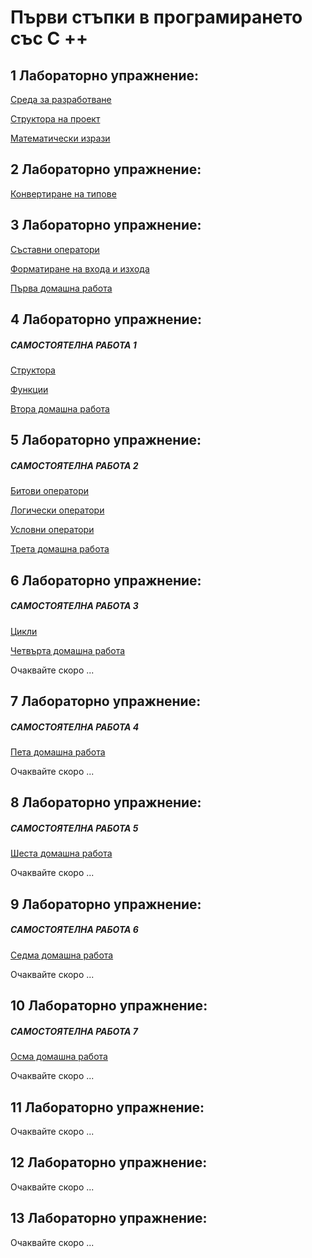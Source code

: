 # Първи стъпки в програмирането със C ++

## 1 Лабораторно упражнение:

[Среда за разработване](VisualStudio)

[Структора на проект](ProjectStructure)

[Математически изрази](Math/ArithmeticOperators.md)

## 2 Лабораторно упражнение:

[Конвертиране на типове](TypeConversion)

## 3 Лабораторно упражнение:

[Съставни оператори](Math/CompoundAssignmentOperators.md)

[Форматиране на входа и изхода](InputOutputFormatting)

[Първа домашна работа](HomeWork/first.md)

## 4 Лабораторно упражнение:

##### САМОСТОЯТЕЛНА РАБОТА 1

[Структора](Structures)

[Функции](Functions)

[Втора домашна работа](HomeWork/second.md)

## 5 Лабораторно упражнение:

##### САМОСТОЯТЕЛНА РАБОТА 2

[Битови оператори](BitwiseOperators)

[Логически оператори](LogicalOperator)

[Условни оператори](ConditionalOperators)

[Трета домашна работа](HomeWork/third.md)

## 6 Лабораторно упражнение:

##### САМОСТОЯТЕЛНА РАБОТА 3

[Цикли](Loop)

[Четвърта домашна работа](HomeWork/fourth.md)

Очаквайте скоро ...

## 7 Лабораторно упражнение:

##### САМОСТОЯТЕЛНА РАБОТА 4

[Пета домашна работа](HomeWork/fifth.md)

Очаквайте скоро ...

## 8 Лабораторно упражнение:

##### САМОСТОЯТЕЛНА РАБОТА 5

[Шеста домашна работа](HomeWork/sixth.md)

Очаквайте скоро ...

## 9 Лабораторно упражнение:

##### САМОСТОЯТЕЛНА РАБОТА 6

[Седма домашна работа](HomeWork/seventh.md)

Очаквайте скоро ...

## 10 Лабораторно упражнение:

##### САМОСТОЯТЕЛНА РАБОТА 7

[Осма домашна работа](HomeWork/eighth.md)

Очаквайте скоро ...

## 11 Лабораторно упражнение:

Очаквайте скоро ...

## 12 Лабораторно упражнение:

Очаквайте скоро ...

## 13 Лабораторно упражнение:

Очаквайте скоро ...

